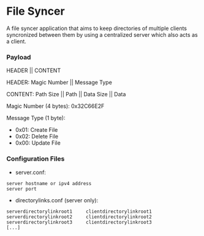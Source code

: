 # File Syncer
A file syncer application that aims to keep directories of multiple clients syncronized between them by using a centralized server which also acts as a client.

### Payload
HEADER || CONTENT

HEADER: Magic Number || Message Type

CONTENT: Path Size || Path || Data Size || Data

Magic Number (4 bytes): 0x32C66E2F

Message Type (1 byte):
- 0x01: Create File
- 0x02: Delete File
- 0x00: Update File

### Configuration Files
- server.conf:
```
server hostname or ipv4 address
server port
```
- directorylinks.conf (server only):
```
serverdirectorylinkroot1     clientdirectorylinkroot1
serverdirectorylinkroot2     clientdirectorylinkroot2
serverdirectorylinkroot3     clientdirectorylinkroot3
[...]
```
